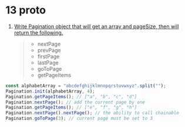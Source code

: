 # 13 proto

1. [Write Pagination object that will get an array and pageSize, then will return the following.](https://github.com/martun-avagyan/13-Proto/blob/main/02pagination.js)

   > - nextPage
   > - prevPage
   > - firstPage
   > - lastPage
   > - goToPage
   > - getPageItems

```js
const alphabetArray = "abcdefghijklmnopqrstuvwxyz".split("");
Pagination.init(alphabetArray, 4);
Pagination.getPageItems(); // ["a", "b", "c", "d"]
Pagination.nextPage(); // add the current page by one
Pagination.getPageItems(); // ["e", "f", "g", "h"]
Pagination.nextPage().nextPage(); // the ability to call chainable
Pagination.goToPage(3); // current page must be set to 3
```
